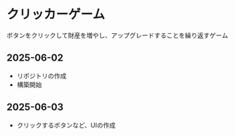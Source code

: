 # クリッカーゲーム
ボタンをクリックして財産を増やし、アップグレードすることを繰り返すゲーム
## 2025-06-02
- リポジトリの作成
- 構築開始
## 2025-06-03
- クリックするボタンなど、UIの作成